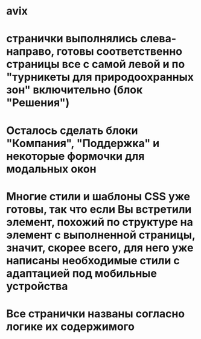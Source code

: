 # avix

# странички выполнялись слева-направо, готовы соответственно страницы все с самой левой и по "турникеты для природоохранных зон" включительно (блок "Решения")

# Осталось сделать блоки "Компания", "Поддержка" и некоторые формочки для модальных окон

# Многие стили и шаблоны CSS уже готовы, так что если Вы встретили элемент, похожий по структуре на элемент с выполненной страницы, значит, скорее всего, для него уже написаны необходимые стили с адаптацией под мобильные устройства

# Все странички названы согласно логике их содержимого
